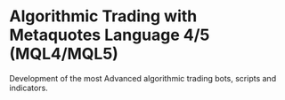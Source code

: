 # Algorithmic Trading with Metaquotes Language 4/5 (MQL4/MQL5)
Development of the most Advanced algorithmic trading bots, scripts and indicators. 
